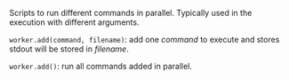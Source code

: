 Scripts to run different commands in parallel.
Typically used in the execution with different arguments.

```worker.add(command, filename)```: add one *command* to execute and stores stdout will be stored in *filename*.

```worker.add()```: run all commands added in parallel.
